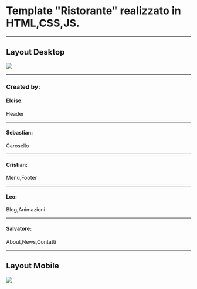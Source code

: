 <h1>Template "Ristorante" realizzato in HTML,CSS,JS.</h1>
<hr/>
<h2>Layout Desktop</h2>
<img  src="immagini/gif2.gif" >
<hr/>
<h3>Created by:</h3>

<h4>Eloise:</h4><p>Header</p>
<hr/>
<h4>Sebastian:</h4><p>Carosello</p>
<hr/>
<h4>Cristian:</h4><p>Menù,Footer</p>
<hr/>
<h4>Leo:</h4><p>Blog,Animazioni</p>
<hr/>
<h4>Salvatore:</h4><p>About,News,Contatti</p>
<hr/>
<h2>Layout Mobile</h2>
<img  src="immagini/gif1.gif" >
